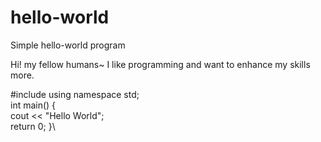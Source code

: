 # hello-world
Simple hello-world program

Hi! my fellow humans~ 
I like programming and want to enhance my skills more. 

#include <iostream>
using namespace std;\
int main() 
{\
    cout << "Hello World";\
    return 0;
}\
